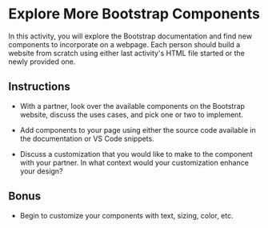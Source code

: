 # Explore More Bootstrap Components

In this activity, you will explore the Bootstrap documentation and find new components to incorporate on a webpage. Each person should build a website from scratch using either last activity's HTML file started or the newly provided one.

## Instructions

- With a partner, look over the available components on the Bootstrap website, discuss the uses cases, and pick one or two to implement.

- Add components to your page using either the source code available in the documentation or VS Code snippets.

- Discuss a customization that you would like to make to the component with your partner.  In what context would your customization enhance your design?

## Bonus

- Begin to customize your components with text, sizing, color, etc.
